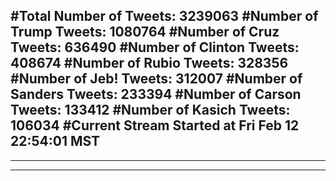 #Total Number of Tweets: 3239063 
#Number of Trump Tweets: 1080764
#Number of Cruz Tweets: 636490
#Number of Clinton Tweets: 408674
#Number of Rubio Tweets: 328356
#Number of Jeb! Tweets: 312007
#Number of Sanders Tweets: 233394
#Number of Carson Tweets: 133412
#Number of Kasich Tweets: 106034
#Current Stream Started at Fri Feb 12 22:54:01 MST
---
---
---
